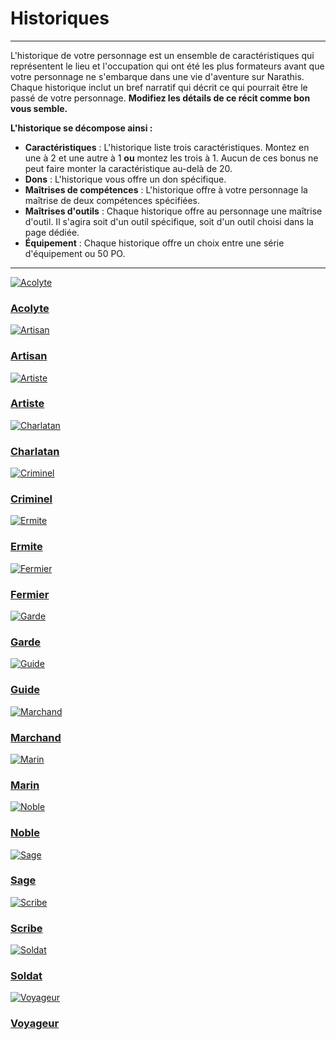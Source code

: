 # Historiques  <!-- {docsify-ignore} -->

---

L'historique de votre personnage est un ensemble de caractéristiques qui représentent le lieu et l'occupation qui ont été les plus formateurs avant que votre personnage ne s'embarque dans une vie d'aventure sur Narathis. Chaque historique inclut un bref narratif qui décrit ce qui pourrait être le passé de votre personnage. **Modifiez les détails de ce récit comme bon vous semble.**

**L'historique se décompose ainsi :**

- **Caractéristiques** : L'historique liste trois caractéristiques. Montez en une à 2 et une autre à 1 **ou** montez les trois à 1. Aucun de ces bonus ne peut faire monter la caractéristique au-delà de 20.
- **Dons** : L'historique vous offre un don spécifique.
- **Maîtrises de compétences** : L'historique offre à votre personnage la maîtrise de deux compétences spécifiées.
- **Maîtrises d'outils** : Chaque historique offre au personnage une maîtrise d'outil. Il s'agira soit d'un outil spécifique, soit d'un outil choisi dans la page dédiée.
- **Équipement** : Chaque historique offre un choix entre une série d'équipement ou 50 PO.

---

<div class="gallery">
  <div class="gallery-item-small">
    <a href="/#/historiques/acolyte">
      <img src="_media\historiques\acolyte.png" alt="Acolyte" data-no-zoom>
      <h3>Acolyte</h3>
    </a>
  </div>
  <div class="gallery-item-small">
    <a href="/#/historiques/artisan">
      <img src="_media\historiques\artisan.png" alt="Artisan" data-no-zoom>
      <h3>Artisan</h3>
    </a>
  </div>
  <div class="gallery-item-small">
    <a href="/#/historiques/artiste">
      <img src="_media\historiques\artiste.png" alt="Artiste" data-no-zoom>
      <h3>Artiste</h3>
    </a>
  </div>
  <div class="gallery-item-small">
    <a href="/#/historiques/charlatan">
      <img src="_media\historiques\charlatan.png" alt="Charlatan" data-no-zoom>
      <h3>Charlatan</h3>
    </a>
  </div>
  <div class="gallery-item-small">
    <a href="/#/historiques/criminel">
      <img src="_media\historiques\criminel.png" alt="Criminel" data-no-zoom>
      <h3>Criminel</h3>
    </a>
  </div>
  <div class="gallery-item-small">
    <a href="/#/historiques/ermite">
      <img src="_media\historiques\ermite.png" alt="Ermite" data-no-zoom>
      <h3>Ermite</h3>
    </a>
  </div>
  <div class="gallery-item-small">
    <a href="/#/historiques/fermier">
      <img src="_media\historiques\fermier.png" alt="Fermier" data-no-zoom>
      <h3>Fermier</h3>
    </a>
  </div>
  <div class="gallery-item-small">
    <a href="/#/historiques/garde">
      <img src="_media\historiques\garde.png" alt="Garde" data-no-zoom>
      <h3>Garde</h3>
    </a>
  </div>
  <div class="gallery-item-small">
    <a href="/#/historiques/guide">
      <img src="_media\historiques\guide.png" alt="Guide" data-no-zoom>
      <h3>Guide</h3>
    </a>
  </div>
  <div class="gallery-item-small">
    <a href="/#/historiques/marchand">
      <img src="_media\historiques\marchand.png" alt="Marchand" data-no-zoom>
      <h3>Marchand</h3>
    </a>
  </div>
  <div class="gallery-item-small">
    <a href="/#/historiques/marin">
      <img src="_media\historiques\marin.png" alt="Marin" data-no-zoom>
      <h3>Marin</h3>
    </a>
  </div>
  <div class="gallery-item-small">
    <a href="/#/historiques/noble">
      <img src="_media\historiques\noble.png" alt="Noble" data-no-zoom>
      <h3>Noble</h3>
    </a>
  </div>
  <div class="gallery-item-small">
    <a href="/#/historiques/sage">
      <img src="_media\historiques\sage.png" alt="Sage" data-no-zoom>
      <h3>Sage</h3>
    </a>
  </div>
  <div class="gallery-item-small">
    <a href="/#/historiques/scribe">
      <img src="_media\historiques\scribe.png" alt="Scribe" data-no-zoom>
      <h3>Scribe</h3>
    </a>
  </div>
  <div class="gallery-item-small">
    <a href="/#/historiques/soldat">
      <img src="_media\historiques\soldat.png" alt="Soldat" data-no-zoom>
      <h3>Soldat</h3>
    </a>
  </div>
  <div class="gallery-item-small">
    <a href="/#/historiques/voyageur">
      <img src="_media\historiques\voyageur.png" alt="Voyageur" data-no-zoom>
      <h3>Voyageur</h3>
    </a>
  </div>
</div>